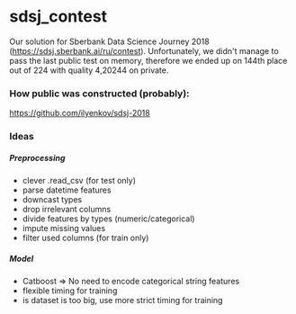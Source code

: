 # sdsj_contest

Our solution for Sberbank Data Science Journey 2018 (https://sdsj.sberbank.ai/ru/contest). Unfortunately, we didn't manage to pass the last public test on memory, therefore we ended up on 144th place out of 224 with quality 4,20244 on private.

### How public was constructed (probably):
https://github.com/ilyenkov/sdsj-2018


### Ideas

##### Preprocessing

- clever .read_csv (for test only)
- parse datetime features
- downcast types
- drop irrelevant columns
- divide features by types (numeric/categorical)
- impute missing values
- filter used columns (for train only)

##### Model

- Catboost => No need to encode categorical string features
- flexible timing for training
- is dataset is too big, use more strict timing for training
